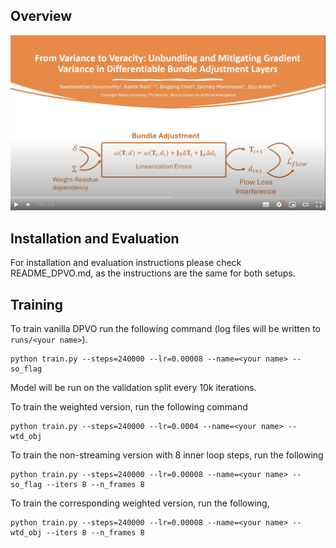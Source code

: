 ## Overview
[![YT screenshot](screenshot.png)](https://www.youtube.com/watch?v=CTAcCmC0gYk)

## Installation and Evaluation
For installation and evaluation instructions please check README_DPVO.md, as the instructions are the same for both setups.

## Training

To train vanilla DPVO run the following command (log files will be written to `runs/<your name>`). 
```
python train.py --steps=240000 --lr=0.00008 --name=<your name> --so_flag
```
Model will be run on the validation split every 10k iterations.

To train the weighted version, run the following command

```
python train.py --steps=240000 --lr=0.0004 --name=<your name> --wtd_obj
```

To train the non-streaming version with 8 inner loop steps, run the following
```
python train.py --steps=240000 --lr=0.00008 --name=<your name> --so_flag --iters 8 --n_frames 8
```

To train the corresponding weighted version, run the following,
```
python train.py --steps=240000 --lr=0.00008 --name=<your name> --wtd_obj --iters 8 --n_frames 8
```
